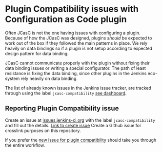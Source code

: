 # Plugin Compatibility issues with Configuration as Code plugin

Often JCasC is not the one having issues with configuring a plugin.
Because of how the JCasC was designed, plugins _should_ be expected to work out of the box if they followed the main patterns in place.
We rely heavily on data bindings so if a plugin is not setup according to expected design pattern for data binding.

JCasC cannot communicate properly with the plugin without fixing their data binding issues or writing a special configurator.
The path of least resistance is fixing the data binding, since other plugins in the Jenkins eco-system rely heavily on data binding.

The list of already known issues in the Jenkins issue tracker, are tracked through using the label `jcasc-compatibility` [see dashboard][dashboard].

## Reporting Plugin Compatibility issue

Create an issue at [issues.jenkins-ci.org](https://issues.jenkins-ci.org) with the label `jcasc-compatibility` and fill out the details.
[Link to create issue][new-jira-issue]
Create a Github issue for crosslink purposes on this repository.

If you prefer the [new issue for plugin compatibility][new-github-issue] should take you through the entire workflow.

[dashboard]: https://issues.jenkins.io/secure/Dashboard.jspa?selectPageId=18341
[new-jira-issue]: https://issues.jenkins-ci.org/secure/CreateIssueDetails!init.jspa?pid=10172&issuetype=1&summary=Cannot+configure+X+plugin+with+JCasC&labels=jcasc-compatibility
[new-github-issue]: https://github.com/jenkinsci/configuration-as-code-plugin/issues/new?labels=plugin-compatibility&template=3-plugin-compatibility.md
